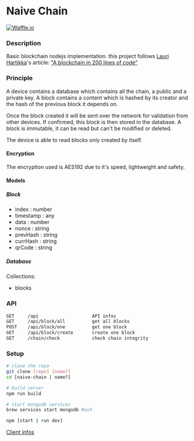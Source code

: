 # Naive Chain

[![Waffle.io](https://img.shields.io/badge/Status-Development-A44437.svg?style=flat-square)]()


### Description
Basic blockchain nodejs implementation.
this project follows [Lauri Hartikka](https://medium.com/@lhartikk)'s article:
["A blockchain in 200 lines of code"](https://medium.com/@lhartikk/a-blockchain-in-200-lines-of-code-963cc1cc0e54)


### Principle
A device contains a database which contains all the chain, a public and a private key.
A block contains a content which is hashed by its creator and the hash of the previous block it depends on.

Once the block created it will be sent over the network for validation from other devices.
If confirmed, this block is then stored in the database.
A block is immutable, it can be read but can't be modified or deleted.

The device is able to read blocks only created by itself.


#### Encryption
The encryption used is AES192 due to it's speed, lightweight and safety.


#### Models
##### Block
- index     : number
- timestamp : any
- data      : number
- nonce     : string
- prevHash  : string
- currHash  : string
- qrCode    : string

##### Database
Collections:
- blocks


### API
```txt
GET     /api                    API infos
GET     /api/block/all          get all blocks
POST    /api/block/one          get one block
GET     /api/block/create       create one block
GET     /chain/check            check chain integrity
```

### Setup
```bash
# clone the repo
git clone [repo] [name?]
cd [naive-chain | name?]

# build server
npm run build

# start mongodb services
brew services start mongodb #osX

npm [start | run dev]
```

[Client infos](/client)


